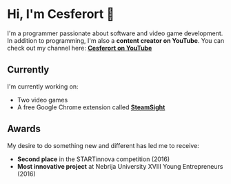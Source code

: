 # Hi, I'm Cesferort 👋

I'm a programmer passionate about software and video game development. In addition to programming, I'm also a **content creator on YouTube**. You can check out my channel here: **<a href="https://www.youtube.com/c/Cesferort" target="_blank" rel="noopener noreferrer">Cesferort on YouTube</a>**

## Currently

I'm currently working on:  
- Two video games 
- A free Google Chrome extension called **<a href="https://github.com/Cesferort/SteamSight" target="_blank" rel="noopener noreferrer">SteamSight</a>**

## Awards

My desire to do something new and different has led me to receive:  
- **Second place** in the STARTinnova competition (2016)  
- **Most innovative project** at Nebrija University XVIII Young Entrepreneurs (2016)
